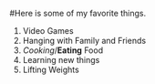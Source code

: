 <p>#Here is some of my favorite things.</p>
<ol>
<li>Video Games</li>
<li>Hanging with Family and Friends</li>
<li><em>Cooking</em>/<strong>Eating</strong> Food</li>
<li>Learning new things</li>
<li>Lifting Weights</li>
</ol>
